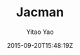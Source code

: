---
title: "Jacman"
github: https://github.com/Simpleyyt/jekyll-jacman
demo: http://simpleyyt.github.io/jekyll-jacman
author: Yitao Yao

ssg:
  - Jekyll
cms:
  - No Cms
date: 2015-09-20T15:48:19Z
github_branch: master
description: "A fresh looking and responsive theme for Jekyll"
---